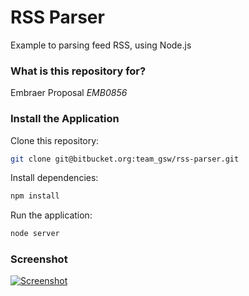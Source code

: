 # RSS Parser #

Example to parsing feed RSS, using Node.js

### What is this repository for? ###
Embraer Proposal *EMB0856*

### Install the Application ###
Clone this repository:
```sh
git clone git@bitbucket.org:team_gsw/rss-parser.git
```

Install dependencies:
```sh
npm install
```

Run the application:
```sh
node server
```

### Screenshot ###
[![Screenshot](https://bitbucket.org/team_gsw/rss-parser-example/downloads/rss_example.png)](https://bitbucket.org/team_gsw/rss-parser-example/downloads/rss_example.png)